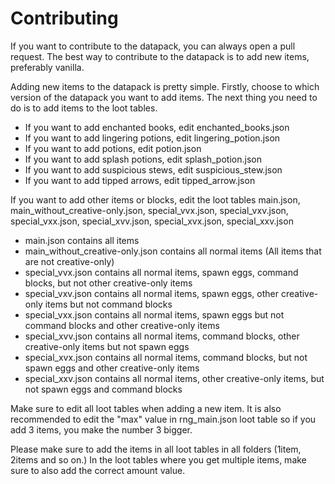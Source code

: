 # Contributing

If you want to contribute to the datapack, you can always open a pull request.
The best way to contribute to the datapack is to add new items, preferably vanilla.

Adding new items to the datapack is pretty simple. Firstly, choose to which version of the datapack you want to add items.
The next thing you need to do is to add items to the loot tables. 
* If you want to add enchanted books, edit enchanted_books.json
* If you want to add lingering potions, edit lingering_potion.json
* If you want to add potions, edit potion.json
* If you want to add splash potions, edit splash_potion.json
* If you want to add suspicious stews, edit suspicious_stew.json
* If you want to add tipped arrows, edit tipped_arrow.json

If you want to add other items or blocks, edit the loot tables main.json, main_without_creative-only.json, special_vvx.json, special_vxv.json, special_vxx.json, special_xvv.json, special_xvx.json, special_xxv.json
* main.json contains all items
* main_without_creative-only.json contains all normal items (All items that are not creative-only)
* special_vvx.json contains all normal items, spawn eggs, command blocks, but not other creative-only items
* special_vxv.json contains all normal items, spawn eggs, other creative-only items but not command blocks
* special_vxx.json contains all normal items, spawn eggs but not command blocks and other creative-only items
* special_xvv.json contains all normal items, command blocks, other creative-only items but not spawn eggs
* special_xvx.json contains all normal items, command blocks, but not spawn eggs and other creative-only items
* special_xxv.json contains all normal items, other creative-only items, but not spawn eggs and command blocks

Make sure to edit all loot tables when adding a new item.
It is also recommended to edit the "max" value in rng_main.json loot table so if you add 3 items, you make the number 3 bigger.

Please make sure to add the items in all loot tables in all folders (1item, 2items and so on.) In the loot tables where you get multiple items, make sure to also add the correct amount value.
